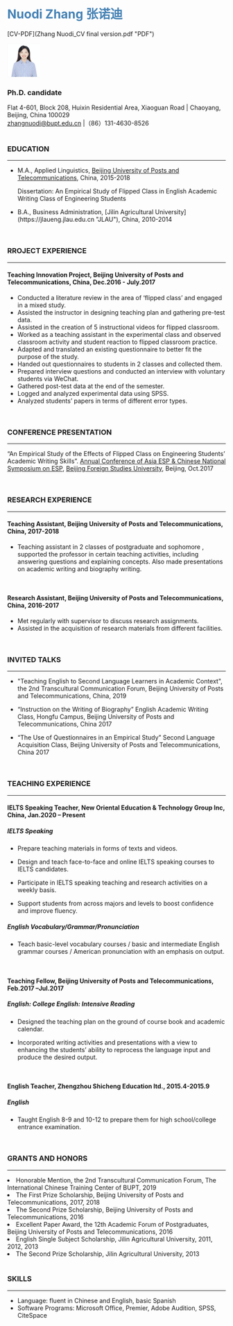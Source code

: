 # <span style="color:SteelBlue ;" >Nuodi Zhang 张诺迪</span> 
[CV-PDF](Zhang Nuodi_CV final version.pdf "PDF")
<br />  

<img src="https://github.com/zhangnuodi/cv/raw/master/Pic/Screen Shot 2020-10-14 at 15.57.56.png" width="15%" height="15%" >  
<br />

### Ph.D. candidate  

Flat 4-601, Block 208, Huixin Residential Area, Xiaoguan Road | Chaoyang, Beijing, China 100029  
zhangnuodi@bupt.edu.cn |（86）131-4630-8526  
<br />

### EDUCATION
---
- M.A., Applied Linguistics, [Beijing University of Posts and Telecommunications](https://www.bupt.edu.cn "BUPT"), China, 2015-2018 
<ul>
Dissertation: An Empirical Study of Flipped Class in English Academic Writing Class of Engineering Students
</ul>
<ul>
<li>B.A., Business Administration, [Jilin Agricultural University](https://jlaueng.jlau.edu.cn "JLAU"), China, 2010-2014</li>
</ul>
<br />

### RROJECT EXPERIENCE
---
#### Teaching Innovation Project, Beijing University of Posts and Telecommunications, China, Dec.2016 - July.2017
- Conducted a literature review in the area of ‘flipped class’ and engaged in a mixed study.
- Assisted the instructor in designing teaching plan and gathering pre-test data.
- Assisted in the creation of 5 instructional videos for flipped classroom.
- Worked as a teaching assistant in the experimental class and observed classroom activity and student reaction to flipped classroom practice.
- Adapted and translated an existing questionnaire to better fit the purpose of the study.
- Handed out questionnaires to students in 2 classes and collected them.
- Prepared interview questions and conducted an interview with voluntary students via WeChat.
- Gathered post-test data at the end of the semester.
- Logged and analyzed experimental data using SPSS.
- Analyzed students’ papers in terms of different error types.

<br />

### CONFERENCE PRESENTATION
---
“An Empirical Study of the Effects of Flipped Class on Engineering Students’ Academic Writing Skills”. [Annual Conference of Asia ESP & Chinese National Symposium on ESP](http://2017.asiaesp.com/), [Beijing Foreign Studies University](http://bfsu.admissions.cn/), Beijing, Oct.2017

<br />

### RESEARCH EXPERIENCE  
---
#### Teaching Assistant, Beijing University of Posts and Telecommunications, China, 2017-2018  
<ul>
<li>Teaching assistant in 2 classes of postgraduate and sophomore , supported the professor in certain teaching activities, including answering questions and explaining concepts. Also made presentations on academic writing and biography writing.</li>
</ul>

<br /> 

#### Research Assistant, Beijing University of Posts and Telecommunications, China, 2016-2017  
<ul>
<li>Met regularly with supervisor to discuss research assignments.</li>
<li>Assisted in the acquisition of research materials from different facilities.</li>
</ul>

<br />  


### INVITED TALKS  
---
<ul>
<li>"Teaching English to Second Language Learners in Academic Context", the 2nd Transcultural Communication Forum, Beijing University of Posts and Telecommunications, China, 2019</li>
</ul>
<ul>
<li>“Instruction on the Writing of Biography” English Academic Writing Class, Hongfu Campus, Beijing University of Posts and Telecommunications, China 2017</li>
</ul>
<ul>
<li>“The Use of Questionnaires in an Empirical Study” Second Language Acquisition Class, Beijing University of Posts and Telecommunications, China 2017</li>
</ul>  
<br /> 

### TEACHING EXPERIENCE
---
#### IELTS Speaking Teacher, New Oriental Education & Technology Group Inc, China, Jan.2020 – Present
##### IELTS Speaking
<ul>
<li>Prepare teaching materials in forms of texts and videos.</li>
</ul>
<ul>
<li>Design and teach face-to-face and online IELTS speaking courses to IELTS candidates.</li>
</ul>  
<ul>
<li>Participate in IELTS speaking teaching and research activities on a weekly basis.</li>
</ul> 
<ul>
<li>Support students from across majors and levels to boost confidence and improve fluency.</li>
</ul> 

##### English Vocabulary/Grammar/Pronunciation
<ul>
<li>Teach basic-level vocabulary courses / basic and intermediate English grammar courses / American pronunciation with an emphasis on output.</li>
</ul>
<br />

#### Teaching Fellow, Beijing University of Posts and Telecommunications, Feb.2017 –Jul.2017  
##### English: College English: Intensive Reading
<ul>
<li>Designed the teaching plan on the ground of course book and academic calendar.</li>
</ul>
<ul>
<li>Incorporated writing activities and presentations with a view to enhancing the students’ ability to reprocess the language input and produce the desired output.</li>
</ul>  
<br />

#### English Teacher, Zhengzhou Shicheng Education ltd., 2015.4-2015.9  
##### English 
<ul>
<li>Taught English 8-9 and 10-12 to prepare them for high school/college entrance examination.</li>
</ul>
<br />

### GRANTS AND HONORS
---
<li>Honorable Mention, the 2nd Transcultural Communication Forum, The International Chinese Training Center of BUPT, 2019</li>
<li>The First Prize Scholarship, Beijing University of Posts and Telecommunications, 2017, 2018</li>
<li>The Second Prize Scholarship, Beijing University of Posts and Telecommunications, 2016</li>
<li>Excellent Paper Award, the 12th Academic Forum of Postgraduates, Beijing University of Posts and Telecommunications, 2016</li>
<li>English Single Subject Scholarship, Jilin Agricultural University, 2011, 2012, 2013</li>
<li>The Second Prize Scholarship, Jilin Agricultural University, 2013</li>
<br />

### SKILLS
---
- Language: fluent in Chinese and English, basic Spanish
- Software Programs: Microsoft Office, Premier, Adobe Audition, SPSS, CiteSpace
<br />
